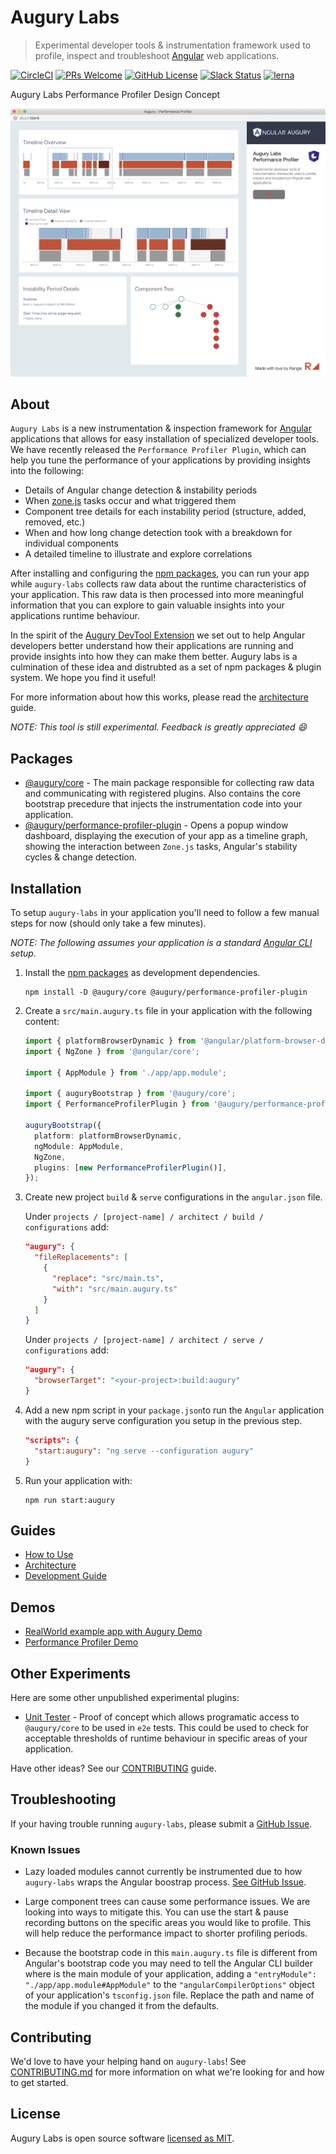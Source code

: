 # Augury Labs

> Experimental developer tools & instrumentation framework used to profile, inspect and
> troubleshoot [Angular](https://angular.io) web applications.

[![CircleCI](https://circleci.com/gh/rangle/augury-labs.svg?style=svg&circle-token=3b4d4e15a644445f9bf5d449fa5746ba774bfcdf)](https://circleci.com/gh/rangle/augury-labs) [![PRs Welcome](https://img.shields.io/badge/PRs-welcome-brightgreen.svg?style=flat-square)](http://makeapullrequest.com) [![GitHub License](https://img.shields.io/badge/license-MIT-blue.svg?style=flat-square)](./LICENSE) [![Slack Status](https://augury-slack.herokuapp.com/badge.svg)](https://augury-slack.herokuapp.com) [![lerna](https://img.shields.io/badge/maintained%20with-lerna-cc00ff.svg)](https://lernajs.io/)

Augury Labs Performance Profiler Design Concept

![Angular Performance Profiler](screenshot.png 'Angular Performance Profiler')

## About

`Augury Labs` is a new instrumentation & inspection framework for [Angular](https://angular.io/)
applications that allows for easy installation of specialized developer tools. We have recently
released the `Performance Profiler Plugin`, which can help you tune the performance of your
applications by providing insights into the following:

- Details of Angular change detection & instability periods
- When [zone.js](https://github.com/angular/zone.js) tasks occur and what triggered them
- Component tree details for each instability period (structure, added, removed, etc.)
- When and how long change detection took with a breakdown for individual components
- A detailed timeline to illustrate and explore correlations

After installing and configuring the [npm packages](https://www.npmjs.com/org/augury/), you can run
your app while `augury-labs` collects raw data about the runtime characteristics of your application.
This raw data is then processed into more meaningful information that you can explore to gain
valuable insights into your applications runtime behaviour.

In the spirit of the [Augury DevTool Extension](https://github.com/rangle/augury/) we set out to
help Angular developers better understand how their applications are running and provide insights
into how they can make them better. Augury labs is a culmination of these idea and distrubted as a
set of npm packages & plugin system. We hope you find it useful!

For more information about how this works, please read the [architecture](docs/architecture.md)
guide.

_NOTE: This tool is still experimental. Feedback is greatly appreciated :smile:_

## Packages

- [@augury/core](https://www.npmjs.com/package/@augury/core) - The main package responsible for
  collecting raw data and communicating with registered plugins. Also contains the core bootstrap
  precedure that injects the instrumentation code into your application.
- [@augury/performance-profiler-plugin](https://www.npmjs.com/package/@augury/performance-profiler-plugin) -
  Opens a popup window dashboard, displaying the execution of your app as a timeline graph,
  showing the interaction between `Zone.js` tasks, Angular's stability cycles & change detection.

## Installation

To setup `augury-labs` in your application you'll need to follow a few manual steps for now
(should only take a few minutes).

_NOTE: The following assumes your application is a standard [Angular CLI](https://cli.angular.io/) setup._

1. Install the [npm packages](https://www.npmjs.com/org/augury/) as development dependencies.

   ```shell
   npm install -D @augury/core @augury/performance-profiler-plugin
   ```

1. Create a `src/main.augury.ts` file in your application with the following content:

   ```ts
   import { platformBrowserDynamic } from '@angular/platform-browser-dynamic';
   import { NgZone } from '@angular/core';

   import { AppModule } from './app/app.module';

   import { auguryBootstrap } from '@augury/core';
   import { PerformanceProfilerPlugin } from '@augury/performance-profiler-plugin';

   auguryBootstrap({
     platform: platformBrowserDynamic,
     ngModule: AppModule,
     NgZone,
     plugins: [new PerformanceProfilerPlugin()],
   });
   ```

1. Create new project `build` & `serve` configurations in the `angular.json` file.

   Under `projects / [project-name] / architect / build / configurations` add:

   ```json
   "augury": {
     "fileReplacements": [
       {
         "replace": "src/main.ts",
         "with": "src/main.augury.ts"
       }
     ]
   }
   ```

   Under `projects / [project-name] / architect / serve / configurations` add:

   ```json
   "augury": {
     "browserTarget": "<your-project>:build:augury"
   }
   ```

1. Add a new npm script in your `package.json`to run the `Angular` application with the augury
   serve configuration you setup in the previous step.

   ```json
   "scripts": {
     "start:augury": "ng serve --configuration augury"
   }
   ```

1. Run your application with:

   ```shell
   npm run start:augury
   ```

## Guides

- [How to Use](docs/how-to-use.md)
- [Architecture](docs/architecture.md)
- [Development Guide](docs/development-guide.md)

## Demos

- [RealWorld example app with Augury Demo](https://github.com/rangle/angular-realworld-example-app-with-augury/)
- [Performance Profiler Demo](demos/README.md)

## Other Experiments

Here are some other unpublished experimental plugins:

- [Unit Tester](packages/plugins/unit-tester) - Proof of concept which allows programatic access
  to `@augury/core` to be used in `e2e` tests. This could be used to check for acceptable
  thresholds of runtime behaviour in specific areas of your application.

Have other ideas? See our [CONTRIBUTING](CONTRIBUTING.md) guide.

## Troubleshooting

If your having trouble running `augury-labs`, please submit a [GitHub Issue](https://github.com/rangle/augury-labs/issues).

### Known Issues

- Lazy loaded modules cannot currently be instrumented due to how `augury-labs` wraps the Angular
  boostrap process. [See GitHub Issue](https://github.com/rangle/augury-labs/issues/28).

- Large component trees can cause some performance issues. We are looking into ways to mitigate
  this. You can use the start & pause recording buttons on the specific areas you would like to
  profile. This will help reduce the performance impact to shorter profiling periods.

- Because the bootstrap code in this `main.augury.ts` file is different from Angular's bootstrap
  code you may need to tell the Angular CLI builder where is the main module of your application,
  adding a `"entryModule": "./app/app.module#AppModule"` to the `"angularCompilerOptions"` object
  of your application's `tsconfig.json` file. Replace the path and name of the module if you
  changed it from the defaults.

## Contributing

We'd love to have your helping hand on `augury-labs`! See [CONTRIBUTING.md](CONTRIBUTING.md) for more information on what we're looking for and how to get started.

## License

Augury Labs is open source software [licensed as MIT](LICENSE).
